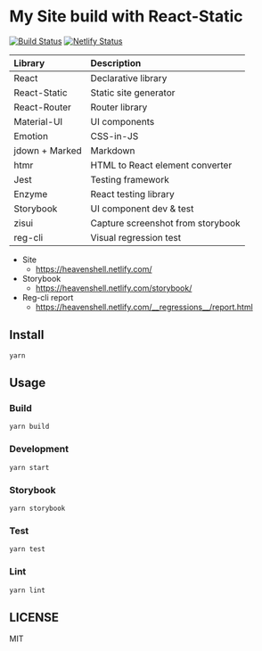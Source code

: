 # My Site build with React-Static

[![Build Status](https://github.com/heavenshell/ts-react-static/workflows/build/badge.svg)](https://github.com/heavenshell/ts-react-static/actions)
[![Netlify Status](https://api.netlify.com/api/v1/badges/aa9245e5-3cff-49a0-bf2c-cd3e8d37ca7a/deploy-status)](https://app.netlify.com/sites/heavenshell/deploys)

| Library        | Description                       |
|:---------------|:----------------------------------|
| React          | Declarative library               |
| React-Static   | Static site generator             |
| React-Router   | Router library                    |
| Material-UI    | UI components                     |
| Emotion        | CSS-in-JS                         |
| jdown + Marked | Markdown                          |
| htmr           | HTML to React element converter   |
| Jest           | Testing framework                 |
| Enzyme         | React testing library             |
| Storybook      | UI component dev & test           |
| zisui          | Capture screenshot from storybook |
| reg-cli        | Visual regression test            |

- Site
  - https://heavenshell.netlify.com/
- Storybook
  - https://heavenshell.netlify.com/storybook/
- Reg-cli report
  - https://heavenshell.netlify.com/__regressions__/report.html

## Install

```
yarn
```

## Usage

### Build

```
yarn build
```

### Development

```
yarn start
```

### Storybook

```
yarn storybook
```

### Test

```
yarn test
```

### Lint

```
yarn lint
```

## LICENSE

MIT
